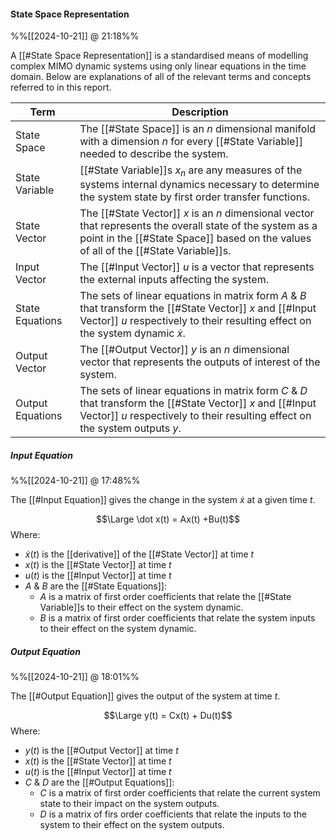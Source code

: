 
#### State Space Representation
%%[[2024-10-21]] @ 21:18%%

A [[#State Space Representation]] is a standardised means of modelling complex MIMO dynamic systems using only linear equations in the time domain.
Below are explanations of all of the relevant terms and concepts referred to in this report.

| Term             | Description                                                                                                                                                                                       |
| ---------------- | ------------------------------------------------------------------------------------------------------------------------------------------------------------------------------------------------- |
| State Space      | The [[#State Space]] is an $n$ dimensional manifold with a dimension $n$ for every [[#State Variable]] needed to describe the system.                                                             |
| State Variable   | [[#State Variable]]s $x_{n}$ are any measures of the systems internal dynamics necessary to determine the system state by first order transfer functions.                                         |
| State Vector     | The [[#State Vector]] $x$ is an $n$ dimensional vector that represents the overall state of the system as a point in the [[#State Space]] based on the values of all of the [[#State Variable]]s. |
| Input Vector     | The [[#Input Vector]] $u$ is a vector that represents the external inputs affecting the system.                                                                                                   |
| State Equations  | The sets of linear equations in matrix form $A$ & $B$ that transform the [[#State Vector]] $x$ and [[#Input Vector]] $u$ respectively to their resulting effect on the system dynamic $\dot x$.   |
| Output Vector    | The [[#Output Vector]] $y$ is an $n$ dimensional vector that represents the outputs of interest of the system.                                                                                    |
| Output Equations | The sets of linear equations in matrix form $C$ & $D$ that transform the [[#State Vector]] $x$ and [[#Input Vector]] $u$ respectively to their resulting effect on the system outputs $y$.        |

##### Input Equation
%%[[2024-10-21]] @ 17:48%%

The [[#Input Equation]] gives the change in the system $\dot x$ at a given time $t$.

$$\Large \dot x(t) = Ax(t) +Bu(t)$$
Where:
- $\dot x(t)$ is the [[derivative]] of the [[#State Vector]] at time $t$
- $x(t)$ is the [[#State Vector]] at time $t$
- $u(t)$ is the [[#Input Vector]] at time $t$
- $A$ & $B$ are the [[#State Equations]]:
	- $A$ is a matrix of first order coefficients that relate the [[#State Variable]]s to their effect on the system dynamic.
	- $B$ is a matrix of first order coefficients that relate the system inputs to their effect on the system dynamic.

##### Output Equation
%%[[2024-10-21]] @ 18:01%%

The [[#Output Equation]] gives the output of the system at time $t$.

$$\Large y(t) = Cx(t) + Du(t)$$
Where:
- $y(t)$ is the [[#Output Vector]] at time $t$
- $x(t)$ is the [[#State Vector]] at time $t$
- $u(t)$ is the [[#Input Vector]] at time $t$
- $C$ & $D$ are the [[#Output Equations]]:
	- $C$ is a matrix of first order coefficients that relate the current system state to their impact on the system outputs.
	- $D$ is a matrix of firs order coefficients that relate the inputs to the system to their effect on the system outputs.
